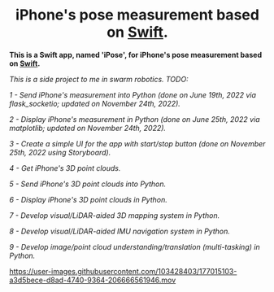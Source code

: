 <div align="center">

# **iPhone's pose measurement based on [Swift](https://developer.apple.com/swift/).**

</div>

**This is a Swift app, named 'iPose', for iPhone's pose measurement based on [Swift](https://developer.apple.com/swift/).**

*This is a side project to me in swarm robotics. TODO:*

*1 - Send iPhone's measurement into Python (done on June 19th, 2022 via flask_socketio; updated on November 24th, 2022).*

*2 - Display iPhone's measurement in Python (done on June 25th, 2022 via matplotlib; updated on November 24th, 2022).* 

*3 - Create a simple UI for the app with start/stop button (done on November 25th, 2022 using Storyboard).*

*4 - Get iPhone's 3D point clouds.*

*5 - Send iPhone's 3D point clouds into Python.*

*6 - Display iPhone's 3D point clouds in Python.*

*7 - Develop visual/LiDAR-aided 3D mapping system in Python.*

*8 - Develop visual/LiDAR-aided IMU navigation system in Python.*

*9 - Develop image/point cloud understanding/translation (multi-tasking) in Python.*

https://user-images.githubusercontent.com/103428403/177015103-a3d5bece-d8ad-4740-9364-206666561946.mov
